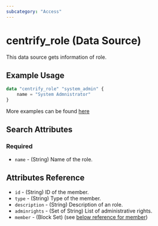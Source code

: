 ```yaml
---
subcategory: "Access"
---
```


# centrify_role (Data Source)

This data source gets information of role.

## Example Usage

```terraform
data "centrify_role" "system_admin" {
    name = "System Admnistrator"
}
```

More examples can be found [here](https://github.com/marcozj/terraform-provider-centrifyvault/tree/main/examples/centrify_role)

## Search Attributes

### Required

- `name` - (String) Name of the role.

## Attributes Reference

- `id` - (String) ID of the member.
- `type` - (String) Type of the member.
- `description` - (String) Description of an role.
- `adminrights` - (Set of String) List of administrative rights.
- `member` - (Block Set) (see [below reference for member](#reference-for-member))
